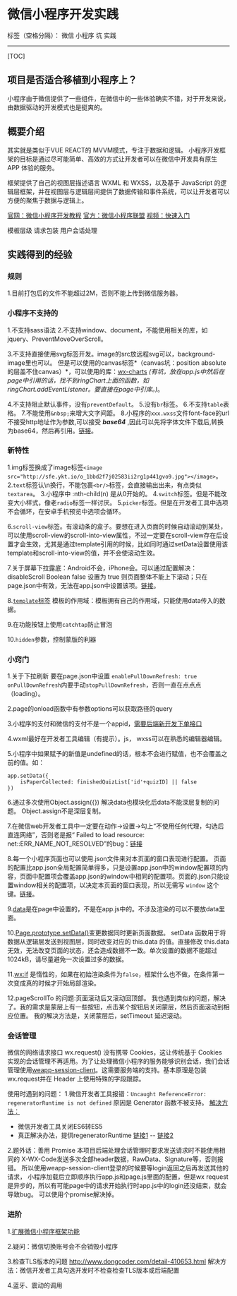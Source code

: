 # 微信小程序开发实践

标签（空格分隔）： 微信 小程序 坑 实践

---
[TOC]

## 项目是否适合移植到小程序上？
小程序由于微信提供了一些组件，在微信中的一些体验确实不错，对于开发来说，由数据驱动的开发模式也是挺爽的。

## 概要介绍
其实就是类似于VUE REACT的 MVVM模式，专注于数据和逻辑。
小程序开发框架的目标是通过尽可能简单、高效的方式让开发者可以在微信中开发具有原生 APP 体验的服务。

框架提供了自己的视图层描述语言 WXML 和 WXSS，以及基于 JavaScript 的逻辑层框架，并在视图层与逻辑层间提供了数据传输和事件系统，可以让开发者可以方便的聚焦于数据与逻辑上。

[官网：微信小程序开发教程](https://mp.weixin.qq.com/debug/wxadoc/dev/)
[官方：微信小程序联盟](http://www.wxapp-union.com/)
[视频：快速入门](https://ke.qq.com/course/182359)

模板层级
请求包装
用户会话处理

## 实践得到的经验
### 规则
1.目前打包后的文件不能超过2M，否则不能上传到微信服务器。

### 小程序不支持的
1.不支持sass语法
2.不支持window、document，不能使用相关的库，如jquery、PreventMoveOverScroll。

3.不支持直接使用svg标签开发。image的src放远程svg可以，background-image里也可以。
但是可以使用的canvas标签*（canvas坑：position absolute的层盖不住canvas）*，可以使用的库：[wx-charts](https://github.com/xiaolin3303/wx-charts) *(有坑，放在app.js中然后在page中引用的话，找不到ringChart上面的函数，如ringChart.addEventListener。要直接在page中引库。)*。

4.不支持阻止默认事件，没有`preventDefault`。
5.没有`br`标签。
6.不支持`table`表格。
7.不能使用`&nbsp;`来增大文字间距。
8.小程序的`xxx.wxss`文件font-face的url不接受http地址作为参数,可以接受 ***base64*** ,因此可以先将字体文件下载后,转换为base64，然后再引用。[链接](https://zhuanlan.zhihu.com/p/24697235)。


### 新特性
1.img标签换成了image标签`<image src="http://sfe.ykt.io/o_1bbd2f7j02583ii2rg1p441gvo9.jpg"></image>`。
2.`text`标签认\n换行，不能包裹`<br/>`标签，会直接输出出来，有点类似`textarea`。
3.小程序中 :nth-child(n) 是从0开始的。
4.`switch`标签。但是不能改变大小样式，像老`radio`标签一样讨厌。
5.`picker`标签。但是在开发者工具中选项不会循环，在安卓手机预览中选项会循环。

6.`scroll-view`标签。有滚动条的盒子。要想在进入页面的时候自动滚动到某处，可以使用scroll-view的scroll-into-view属性，不过一定要在scroll-view存在后设置才会生效，尤其是通过template引用的时候，比如同时通过setData设置使用该template和scroll-into-view的值，并不会使滚动生效。

7.关于屏幕下拉露底：Android不会，iPhone会。可以通过配置解决：disableScroll	Boolean	false	设置为 true 则页面整体不能上下滚动；只在page.json中有效，无法在app.json中设置该项。[链接](https://mp.weixin.qq.com/debug/wxadoc/dev/framework/config.html)。

8.[`template`标签](https://mp.weixin.qq.com/debug/wxadoc/dev/framework/view/wxml/template.html)
模板的作用域：模板拥有自己的作用域，只能使用data传入的数据。

9.在功能按钮上使用`catchtap`防止冒泡

10.`hidden`参数，控制蒙版的利器


### 小窍门
1.关于下拉刷新
要在page.json中设置 `enablePullDownRefresh: true`
`onPullDownRefresh`内要手动`stopPullDownRefresh`，否则一直在点点点（loading）。

2.page的onload函数中有参数options可以获取路径的query

3.小程序的支付和微信的支付不是一个appid，[需要后端新开发下单接口](http://www.wxapp-union.com/article-782-1.html)

4.wxml最好在开发者工具编辑（有提示）。js， wxss可以在熟悉的编辑器编辑。

5.小程序中如果赋予的新值是undefined的话，根本不会进行赋值，也不会覆盖之前的值。如：
```
app.setData({
    isPaperCollected: finishedQuizList['id'+quizID] || false
})
```

6.通过多次使用Object.assign({}) 解决data也模块化后data不能深层复制的问题。
Object.assign不是深层复制。

7.在微信web开发者工具中一定要在动作->设置->勾上“不使用任何代理，勾选后直连网络”，否则老是报“
Failed to load resource: net::ERR_NAME_NOT_RESOLVED”的bug：[链接](http://www.wxapp-union.com/forum.php?mod=viewthread&tid=1450&highlight=ERR%5C_NAME%5C_NOT%5C_RESOLVED)

8.每一个小程序页面也可以使用.json文件来对本页面的窗口表现进行配置。 页面的配置比app.json全局配置简单得多，只是设置app.json中的window配置项的内容，页面中配置项会覆盖app.json的window中相同的配置项。页面的.json只能设置window相关的配置项，以决定本页面的窗口表现，所以无需写 `window` 这个键。[链接](https://mp.weixin.qq.com/debug/wxadoc/dev/framework/config.html)。

9.[data](https://mp.weixin.qq.com/debug/wxadoc/dev/framework/app-service/page.html)是在page中设置的，不是在app.js中的。不涉及渲染的可以不要放data里面。

10.[Page.prototype.setData()](https://mp.weixin.qq.com/debug/wxadoc/dev/framework/app-service/page.html)变更数据同时更新页面数据。
setData 函数用于将数据从逻辑层发送到视图层，同时改变对应的 this.data 的值。直接修改 this.data 无效，无法改变页面的状态，还会造成数据不一致。单次设置的数据不能超过1024kB，请尽量避免一次设置过多的数据。

11.[wx:if](https://mp.weixin.qq.com/debug/wxadoc/dev/framework/view/wxml/conditional.html) 是惰性的，如果在初始渲染条件为`false`，框架什么也不做，在条件第一次变成真的时候才开始局部渲染。

12.pageScrollTo 的问题:页面滚动后又滚动回顶部。
我也遇到类似的问题，解决了。我的需求是蒙层上有一些按钮，点击某个按钮后关闭蒙层，然后页面滚动到相应位置。
我的解决方法是，关闭蒙层后，setTimeout 延迟滚动。

### 会话管理
微信的网络请求接口 wx.request() 没有携带 Cookies，这让传统基于 Cookies 实现的会话管理不再适用。为了让处理微信小程序的服务能够识别会话，我们会话管理使用[weapp-session-client](https://github.com/CFETeam/weapp-session-client)。这需要服务端的支持。基本原理是包装wx.request并在 Header 上使用特殊的字段跟踪。

使用时遇到的问题：
1.微信开发者工具报错：`Uncaught ReferenceError: regeneratorRuntime is not defined`
原因是 Generator 函数不被支持。
[解决方法：](http://www.wxapp-union.com/thread-4278-1-1.html)
* 微信开发者工具关闭ES6转ES5
* 真正解决办法，提供regeneratorRuntime [链接1](https://mp.weixin.qq.com/s?__biz=MzI0ODU5Mzg0NA==&mid=2247483696&idx=1&sn=b900291668b17b9755af2bcc7025ebbb&chksm=e99f2debdee8a4fdd38107427c4494e8e115cfa2fc48f11a85b571baf1ed1ccbdaa936f2a647#rd) -- [链接2](https://github.com/guyoung/GyWxappCases)

2.题外话：善用 Promise
本项目后端处理会话管理时要求发送请求时不能使用相同的 X-WX-Code发送多次全部header数据，RawData、Signature等，否则报错。
所以使用weapp-session-client登录的时候要等login返回之后再发送其他的请求，
小程序加载后立即顺序执行app.js和page.js里面的配置，但是wx request是异步的，所以有可能page中的请求开始执行时app.js中的login还没结束，就会导致bug。
可以使用个promise解决掉。

### 进阶
1.[扩展微信小程序框架功能](https://segmentfault.com/a/1190000008068632)

2.疑问：微信切换账号会不会销毁小程序

3.检查TLS版本的问题
http://www.dongcoder.com/detail-410653.html
解决方法：微信开发者工具勾选开发时不检查检查TLS版本或后端配置

4.蓝牙、震动的调用
